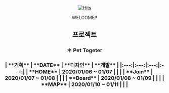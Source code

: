 

<div align=center>
  
[![Hits](https://hits.seeyoufarm.com/api/count/incr/badge.svg?url=https%3A%2F%2Fgithub.com%2Fwoungjin&count_bg=%2379C83D&title_bg=%23555555&icon=&icon_color=%23E7E7E7&title=hits&edge_flat=false)](https://hits.seeyoufarm.com)
  
<p> WELCOME!! </p>

<h2> 프로젝트 </h2>
<h3> ＊ Pet Togeter <h3/>
| **기획** | **DATE** |  **디자인**  | **개발** |
|:---:|:---:|:---:|:---:|
|  **HOME** |  2020/01/06 ~ 01/07 |   |   | 
|  **Join** | 2020/01/07 ~ 01/08 |  |   |   
| **Board**  |  2020/01/08 ~ 01/09 |  |   | 
| **MAP**  |  2020/01/10 ~ 01/11 |   |   |  
